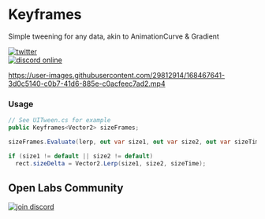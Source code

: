 # Keyframes
Simple tweening for any data, akin to AnimationCurve &amp; Gradient

[![twitter](https://img.shields.io/twitter/follow/_neonage?style=social)](https://twitter.com/_neonage)\
[![discord online](https://img.shields.io/discord/830405926078644254?label=Open%20Labs&logo=discord&style=social)](https://discord.gg/uF3sJFMA2j)

https://user-images.githubusercontent.com/29812914/168467641-3d0c5140-c0b7-41d6-885e-c0acfeec7ad2.mp4

### Usage
```csharp
// See UITween.cs for example
public Keyframes<Vector2> sizeFrames;

sizeFrames.Evaluate(lerp, out var size1, out var size2, out var sizeTime);

if (size1 != default || size2 != default)
  rect.sizeDelta = Vector2.Lerp(size1, size2, sizeTime);
```

## Open Labs Community
[![join discord](https://user-images.githubusercontent.com/29812914/121816656-0cb93080-cca7-11eb-954a-344cfd31f530.png)](https://discord.gg/uF3sJFMA2j)
